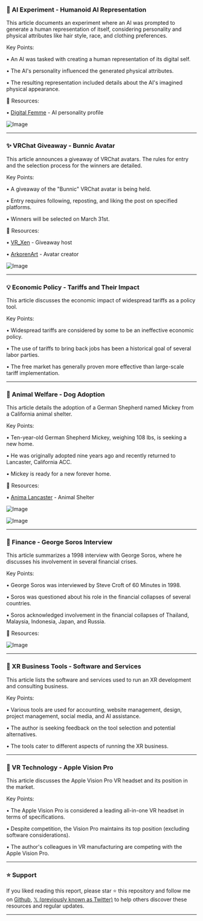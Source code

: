 ### 🤖 AI Experiment - Humanoid AI Representation

This article documents an experiment where an AI was prompted to generate a human representation of itself, considering personality and physical attributes like hair style, race, and clothing preferences.

Key Points:

• An AI was tasked with creating a human representation of its digital self.


• The AI's personality influenced the generated physical attributes.


• The resulting representation included details about the AI's imagined physical appearance.


🔗 Resources:

• [Digital Femme](https://x.com/digitalfemme) - AI personality profile

![Image](https://pbs.twimg.com/media/GnVGJHgW0AAmY9G?format=jpg&name=900x900)


---

### ✨ VRChat Giveaway - Bunnic Avatar

This article announces a giveaway of VRChat avatars.  The rules for entry and the selection process for the winners are detailed.

Key Points:

• A giveaway of the "Bunnic" VRChat avatar is being held.


• Entry requires following, reposting, and liking the post on specified platforms.


• Winners will be selected on March 31st.


🔗 Resources:

• [VR_Xen](https://x.com/VR_Xen) - Giveaway host


• [ArkorenArt](https://x.com/ArkorenArt) - Avatar creator


![Image](https://pbs.twimg.com/media/Gm_QsK_akAAjMyg?format=jpg&name=small)


---

### 💡 Economic Policy - Tariffs and Their Impact

This article discusses the economic impact of widespread tariffs as a policy tool.

Key Points:

• Widespread tariffs are considered by some to be an ineffective economic policy.


• The use of tariffs to bring back jobs has been a historical goal of several labor parties.


• The free market has generally proven more effective than large-scale tariff implementation.


---

### 🤖 Animal Welfare - Dog Adoption

This article details the adoption of a German Shepherd named Mickey from a California animal shelter.

Key Points:

• Ten-year-old German Shepherd Mickey, weighing 108 lbs, is seeking a new home.


• He was originally adopted nine years ago and recently returned to Lancaster, California ACC.


• Mickey is ready for a new forever home.


🔗 Resources:

• [Anima Lancaster](https://x.com/AnimaLancaster) - Animal Shelter


![Image](https://pbs.twimg.com/media/GnQsmZSagAAuD5i?format=png&name=small)


![Image](https://pbs.twimg.com/media/GnPq9heaAAAyJwB?format=jpg&name=240x240)


---

### 🤖 Finance - George Soros Interview

This article summarizes a 1998 interview with George Soros, where he discusses his involvement in several financial crises.

Key Points:

• George Soros was interviewed by Steve Croft of 60 Minutes in 1998.


• Soros was questioned about his role in the financial collapses of several countries.


• Soros acknowledged involvement in the financial collapses of Thailand, Malaysia, Indonesia, Japan, and Russia.


🔗 Resources:

![Image](https://pbs.twimg.com/amplify_video_thumb/1906187285021769728/img/gjE--OFlSU3CVLFy.jpg)


---

### 🚀 XR Business Tools - Software and Services

This article lists the software and services used to run an XR development and consulting business.

Key Points:

• Various tools are used for accounting, website management, design, project management, social media, and AI assistance.


• The author is seeking feedback on the tool selection and potential alternatives.


• The tools cater to different aspects of running the XR business.


---

### 🚀 VR Technology - Apple Vision Pro

This article discusses the Apple Vision Pro VR headset and its position in the market.

Key Points:

• The Apple Vision Pro is considered a leading all-in-one VR headset in terms of specifications.


• Despite competition, the Vision Pro maintains its top position (excluding software considerations).


• The author's colleagues in VR manufacturing are competing with the Apple Vision Pro.


---

### ⭐️ Support

If you liked reading this report, please star ⭐️ this repository and follow me on [Github](https://github.com/Drix10), [𝕏 (previously known as Twitter)](https://x.com/DRIX_10_) to help others discover these resources and regular updates.

---